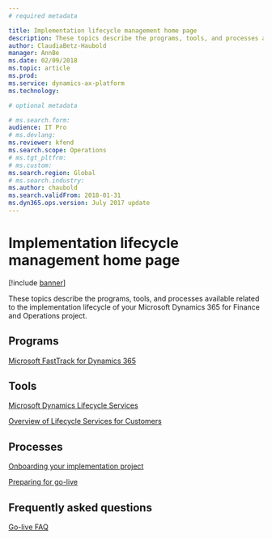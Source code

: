 ```yaml
---
# required metadata

title: Implementation lifecycle management home page
description: These topics describe the programs, tools, and processes available related to the implementation lifecycle of your Microsoft Dynamics 365 for Finance and Operations project.
author: ClaudiaBetz-Haubold
manager: AnnBe
ms.date: 02/09/2018
ms.topic: article
ms.prod: 
ms.service: dynamics-ax-platform
ms.technology: 

# optional metadata

# ms.search.form:  
audience: IT Pro
# ms.devlang: 
ms.reviewer: kfend
ms.search.scope: Operations
# ms.tgt_pltfrm: 
# ms.custom: 
ms.search.region: Global
# ms.search.industry: 
ms.author: chaubold
ms.search.validFrom: 2018-01-31
ms.dyn365.ops.version: July 2017 update
---
```


# Implementation lifecycle management home page

[!include [banner](../includes/banner.md)]

These topics describe the programs, tools, and processes available related to the implementation lifecycle of your Microsoft Dynamics 365 for Finance and Operations project.

## Programs

[Microsoft FastTrack for Dynamics 365](../get-started/fasttrack-dynamics-365-overview.md)

## Tools

[Microsoft Dynamics Lifecycle Services](https://lcs.dynamics.com)

[Overview of Lifecycle Services for Customers](../../dev-itpro/lifecycle-services/lcs-works-lcs.md)

## Processes

[Onboarding your implementation project](onboard.md)

[Preparing for go-live](prepare-go-live.md)

## Frequently asked questions

[Go-live FAQ](go-live-faq.md)
